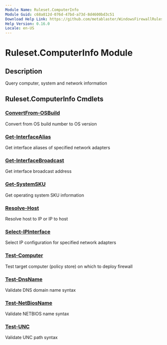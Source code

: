 ```yaml
---
Module Name: Ruleset.ComputerInfo
Module Guid: c68a812d-076d-47bd-a73d-8d4600bd3c51
Download Help Link: https://github.com/metablaster/WindowsFirewallRuleset/tree/master/Config/HelpContent/0.16.0
Help Version: 0.16.0
Locale: en-US
---
```


# Ruleset.ComputerInfo Module

## Description

Query computer, system and network information

## Ruleset.ComputerInfo Cmdlets

### [ConvertFrom-OSBuild](ConvertFrom-OSBuild.md)

Convert from OS build number to OS version

### [Get-InterfaceAlias](Get-InterfaceAlias.md)

Get interface aliases of specified network adapters

### [Get-InterfaceBroadcast](Get-InterfaceBroadcast.md)

Get interface broadcast address

### [Get-SystemSKU](Get-SystemSKU.md)

Get operating system SKU information

### [Resolve-Host](Resolve-Host.md)

Resolve host to IP or IP to host

### [Select-IPInterface](Select-IPInterface.md)

Select IP configuration for specified network adapters

### [Test-Computer](Test-Computer.md)

Test target computer (policy store) on which to deploy firewall

### [Test-DnsName](Test-DnsName.md)

Validate DNS domain name syntax

### [Test-NetBiosName](Test-NetBiosName.md)

Validate NETBIOS name syntax

### [Test-UNC](Test-UNC.md)

Validate UNC path syntax
